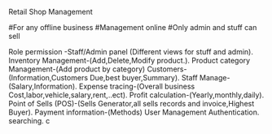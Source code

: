 Retail Shop Management 


#For any offline business 
#Management online
#Only admin and stuff can sell

Role permission -Staff/Admin panel (Different views for stuff and admin).
Inventory Management-(Add,Delete,Modify product.).
Product category Management-(Add product by category)
Customers-(Information,Customers Due,best buyer,Summary).
Staff Manage-(Salary,Information).
Expense tracing-(Overall business Cost,labor,vehicle,salary,rent,..ect).
Profit calculation-(Yearly,monthly,daily).
Point of Sells (POS)-(Sells Generator,all sells records and invoice,Highest Buyer).
Payment information-(Methods)
User Management
Authentication.
searching.
c

